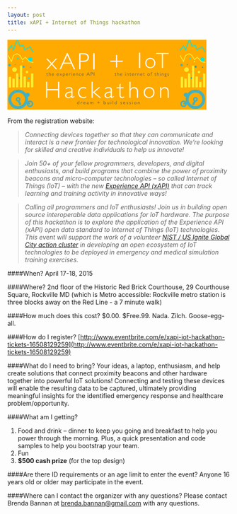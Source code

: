 ```yaml
---
layout: post
title: xAPI + Internet of Things hackathon
---
```


!['xAPI + IoT hackathon logo'](/images/xapi-iot-logo.png 'xAPI + IoT hackathon logo')

From the registration website:

> *Connecting devices together so that they can communicate and interact is a new frontier for technological innovation.  We’re looking for skilled and creative individuals to help us innovate!*

> *Join 50+ of your fellow programmers, developers, and digital enthusiasts, and build programs that combine the power of proximity beacons and micro-computer technologies – so called Internet of Things (IoT) – with the new [Experience API (xAPI)](http://www.adlnet.gov/tla/experience-api/) that can track learning and training activity in innovative ways!*

> *Calling all programmers and IoT enthusiasts! Join us in building open source interoperable data applications for IoT hardware. The purpose of this hackathon is to explore the application of the Experience API (xAPI) open data standard to Internet of Things (IoT) technologies. This event will support the work of a volunteer [NIST / US Ignite Global City action cluster](https://us-ignite.org/globalcityteams/actioncluster/NSkmt5PEY5iTYgweMCPvRd/) in developing an open ecosystem of IoT technologies to be deployed in emergency and medical simulation training exercises.*

####When? 
April 17-18, 2015

####Where? 
2nd floor of the Historic Red Brick Courthouse, 29 Courthouse Square, Rockville MD (which is Metro accessible: Rockville metro station is three blocks away on the Red Line - a 7 minute walk)

####How much does this cost? 
$0.00. $Free.99. Nada. Zilch. Goose-egg-all.

####How do I register? 
[http://www.eventbrite.com/e/xapi-iot-hackathon-tickets-16508129259](http://www.eventbrite.com/e/xapi-iot-hackathon-tickets-16508129259)

####What do I need to bring?
Your ideas, a laptop, enthusiasm, and help create solutions that connect proximity beacons and other hardware together into powerful IoT solutions! Connecting and testing these devices will enable the resulting data to be captured, ultimately providing meaningful insights for the identified emergency response and healthcare problem/opportunity.

####What am I getting?
1. Food and drink – dinner to keep you going and breakfast to help you power through the morning. Plus, a quick presentation and code samples to help you bootstrap your team.
2. Fun
3. **$500 cash prize** (for the top design)

####Are there ID requirements or an age limit to enter the event? 
Anyone 16 years old or older may participate in the event.

####Where can I contact the organizer with any questions? 
Please contact Brenda Bannan at brenda.bannan@gmail.com with any questions.